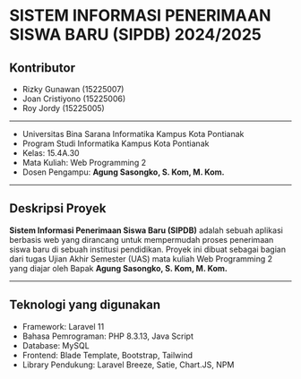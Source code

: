 # SISTEM INFORMASI PENERIMAAN SISWA BARU (SIPDB) 2024/2025

## Kontributor
- Rizky Gunawan (15225007)
- Joan Cristiyono (15225006)
- Roy Jordy (15225005)
---
- Universitas Bina Sarana Informatika Kampus Kota Pontianak
- Program Studi Informatika Kampus Kota Pontianak
- Kelas: 15.4A.30
- Mata Kuliah: Web Programming 2
- Dosen Pengampu: **Agung Sasongko, S. Kom, M. Kom.**

---

## Deskripsi Proyek

**Sistem Informasi Penerimaan Siswa Baru (SIPDB)** adalah sebuah aplikasi berbasis web yang dirancang untuk mempermudah proses penerimaan siswa baru di sebuah institusi pendidikan. Proyek ini dibuat sebagai bagian dari tugas Ujian Akhir Semester (UAS) mata kuliah Web Programming 2 yang diajar oleh Bapak **Agung Sasongko, S. Kom, M. Kom.**

---

## Teknologi yang digunakan
- Framework: Laravel 11
- Bahasa Pemrograman: PHP 8.3.13, Java Script
- Database: MySQL
- Frontend: Blade Template, Bootstrap, Tailwind
- Library Pendukung: Laravel Breeze, Satie, Chart.JS, NPM
